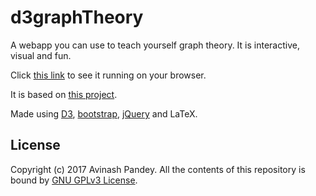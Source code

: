 # d3graphTheory
A webapp you can use to teach yourself graph theory. It is interactive, visual and fun.

Click [this link](https://mrpandey.github.io/d3graphTheory/) to see it running on your browser.

It is based on [this project](https://mrpandey.github.io/graphPlayground/).

Made using [D3](https://d3js.org), [bootstrap](http://getbootstrap.com/), [jQuery](https://jquery.com/) and LaTeX.

License
-------

Copyright (c) 2017 Avinash Pandey.
All the contents of this repository is bound by [GNU GPLv3 License](https://github.com/mrpandey/d3graphTheory/blob/master/LICENSE).
